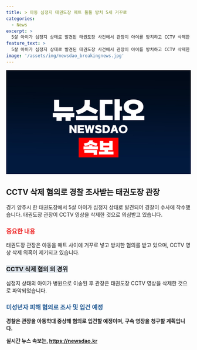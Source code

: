 ```yaml
---
title: > 아동 심정지 태권도장 매트 둘둘 방치 5세 거꾸로
categories:
  - News
excerpt: >
  5살 아이가 심정지 상태로 발견된 태권도장 사건에서 관장이 아이를 방치하고 CCTV 삭제한 정황이 파악됐다. 경찰이 긴급체포하고 수사 중이며, 아이는 중환자실에서 치료를 받고 있다. 태권도장은 유치부 전용반을 운영하던 곳으로, 관장은 장난으로 진술했지만 아동학대 중상해 혐의로 입건될 전망이다. 해당 사건은 사람들의 이목을 끌 가능성이 높은 기사가 될 것이다.
feature_text: >
  5살 아이가 심정지 상태로 발견된 태권도장 사건에서 관장이 아이를 방치하고 CCTV 삭제한 정황이 파악됐다. 경찰이 긴급체포하고 수사 중이며, 아이는 중환자실에서 치료를 받고 있다. 태권도장은 유치부 전용반을 운영하던 곳으로, 관장은 장난으로 진술했지만 아동학대 중상해 혐의로 입건될 전망이다. 해당 사건은 사람들의 이목을 끌 가능성이 높은 기사가 될 것이다.
image: '/assets/img/newsdao_breakingnews.jpg'
---
```


<p><img src="/assets/img/newsdao_breakingnews.jpg" alt="ranknews 속보" /></p>

<h2 data-ke-size="size26">CCTV 삭제 혐의로 경찰 조사받는 태권도장 관장</h2>

<p data-ke-size="size16">경기 양주시 한 태권도장에서 5살 아이가 심정지 상태로 발견되어 경찰이 수사에 착수했습니다. 태권도장 관장이 CCTV 영상을 삭제한 것으로 의심받고 있습니다.</p>

<h3><b><span style="color: #ee2323;">중요한 내용</span></b></h3>

<p data-ke-size="size16">태권도장 관장은 아동을 매트 사이에 거꾸로 넣고 방치한 혐의를 받고 있으며, CCTV 영상 삭제 의혹이 제기되고 있습니다.</p>

<h3><b><span style="background-color: #21538527;">CCTV 삭제 혐의 의 경위</span></b></h3>

<p data-ke-size="size16">심정지 상태의 아이가 병원으로 이송된 후 관장은 태권도장 CCTV 영상을 삭제한 것으로 파악되었습니다.</p>

<h3><b><span style="color: #1a5490;">미성년자 피해 혐의로 조사 및 입건 예정</span><b></h3>

<p data-ke-size="size16">경찰은 관장을 아동학대 중상해 혐의로 입건할 예정이며, 구속 영장을 청구할 계획입니다.</p>
실시간 뉴스 속보는, <a href="https://newsdao.kr" rel="dofollow">https://newsdao.kr</a>


